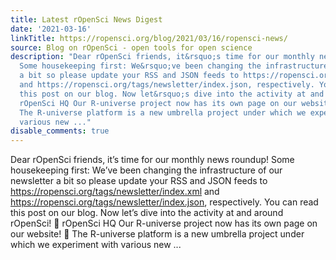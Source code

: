 ```yaml
---
title: Latest rOpenSci News Digest
date: '2021-03-16'
linkTitle: https://ropensci.org/blog/2021/03/16/ropensci-news/
source: Blog on rOpenSci - open tools for open science
description: "Dear rOpenSci friends, it&rsquo;s time for our monthly news roundup!
  Some housekeeping first: We&rsquo;ve been changing the infrastructure of our newsletter
  a bit so please update your RSS and JSON feeds to https://ropensci.org/tags/newsletter/index.xml
  and https://ropensci.org/tags/newsletter/index.json, respectively. You can read
  this post on our blog. Now let&rsquo;s dive into the activity at and around rOpenSci!\n&#x1F517;
  rOpenSci HQ Our R-universe project now has its own page on our website! \U0001F680
  The R-universe platform is a new umbrella project under which we experiment with
  various new ..."
disable_comments: true
---
```

Dear rOpenSci friends, it&rsquo;s time for our monthly news roundup! Some housekeeping first: We&rsquo;ve been changing the infrastructure of our newsletter a bit so please update your RSS and JSON feeds to https://ropensci.org/tags/newsletter/index.xml and https://ropensci.org/tags/newsletter/index.json, respectively. You can read this post on our blog. Now let&rsquo;s dive into the activity at and around rOpenSci!
&#x1F517; rOpenSci HQ Our R-universe project now has its own page on our website! 🚀 The R-universe platform is a new umbrella project under which we experiment with various new ...